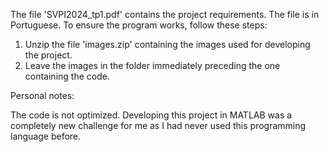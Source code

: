 The file 'SVPI2024_tp1.pdf' contains the project requirements. The file is in Portuguese. To ensure the program works, follow these steps:

1. Unzip the file 'images.zip' containing the images used for developing the project.
2. Leave the images in the folder immediately preceding the one containing the code.

Personal notes:

The code is not optimized. Developing this project in MATLAB was a completely new challenge for me as I had never used this programming language before.

